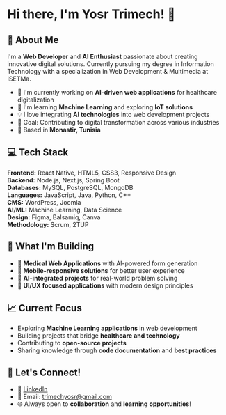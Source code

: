 # Hi there, I'm Yosr Trimech! 👋

## 🚀 About Me
I'm a **Web Developer** and **AI Enthusiast** passionate about creating innovative digital solutions. Currently pursuing my degree in Information Technology with a specialization in Web Development & Multimedia at ISETMa.

- 🔭 I'm currently working on **AI-driven web applications** for healthcare digitalization
- 🌱 I'm learning **Machine Learning** and exploring **IoT solutions**
- 💡 I love integrating **AI technologies** into web development projects
- 🎯 Goal: Contributing to digital transformation across various industries
- 📍 Based in **Monastir, Tunisia**

## 💻 Tech Stack

**Frontend:** React Native, HTML5, CSS3, Responsive Design  
**Backend:** Node.js, Next.js, Spring Boot  
**Databases:** MySQL, PostgreSQL, MongoDB  
**Languages:** JavaScript, Java, Python, C++  
**CMS:** WordPress, Joomla  
**AI/ML:** Machine Learning, Data Science  
**Design:** Figma, Balsamiq, Canva  
**Methodology:** Scrum, 2TUP  

## 🌟 What I'm Building
- 🏥 **Medical Web Applications** with AI-powered form generation
- 📱 **Mobile-responsive solutions** for better user experience  
- 🤖 **AI-integrated projects** for real-world problem solving
- 🎨 **UI/UX focused applications** with modern design principles

## 📈 Current Focus
- Exploring **Machine Learning applications** in web development
- Building projects that bridge **healthcare and technology**
- Contributing to **open-source projects**
- Sharing knowledge through **code documentation** and **best practices**

## 🤝 Let's Connect!
- 💼 [LinkedIn](https://www.linkedin.com/in/trimech-yosr-37a51725b/)
- 📧 Email: trimechyosr@gmail.com
- 🌐 Always open to **collaboration** and **learning opportunities**!



<!---
tyosr/tyosr is a ✨ special ✨ repository because its `README.md` (this file) appears on your GitHub profile.
You can click the Preview link to take a look at your changes.
--->
